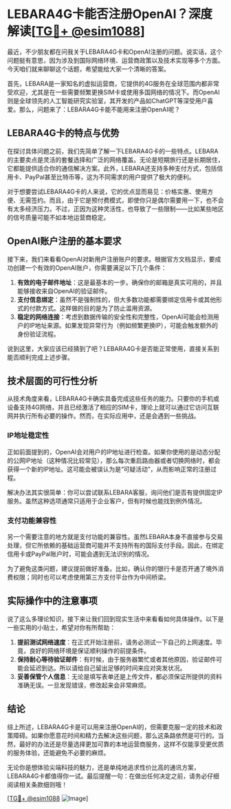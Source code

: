 # LEBARA4G卡能否注册OpenAI？深度解读[[TG💪+ @esim1088](https://t.me/s/esim1088)]

最近，不少朋友都在问我关于LEBARA4G卡和OpenAI注册的问题。说实话，这个问题挺有意思，因为涉及到国际网络环境、运营商政策以及技术实现等多个方面。今天咱们就来聊聊这个话题，希望能给大家一个清晰的答案。

首先，LEBARA是一家知名的虚拟运营商，它提供的4G服务在全球范围内都非常受欢迎，尤其是在一些需要频繁更换SIM卡或使用多国网络的情况下。而OpenAI则是全球领先的人工智能研究实验室，其开发的产品如ChatGPT等深受用户喜爱。那么，问题来了：LEBARA4G卡能不能用来注册OpenAI呢？

## LEBARA4G卡的特点与优势

在探讨具体问题之前，我们先简单了解一下LEBARA4G卡的一些特点。LEBARA的主要卖点是灵活的套餐选择和广泛的网络覆盖。无论是短期旅行还是长期居住，它都能提供适合你的通信解决方案。此外，LEBARA还支持多种支付方式，包括信用卡、PayPal甚至比特币等，这为不同需求的用户提供了极大的便利。

对于想要尝试LEBARA4G卡的人来说，它的优点显而易见：价格实惠、使用方便、无需签约。而且，由于它是预付费模式，即使你只是偶尔需要用一下，也不会有太多经济压力。不过，正因为这种灵活性，也导致了一些限制——比如某些地区的信号质量可能不如本地运营商稳定。

## OpenAI账户注册的基本要求

接下来，我们来看看OpenAI对新用户注册账户的要求。根据官方文档显示，要成功创建一个有效的OpenAI账户，你需要满足以下几个条件：

1. **有效的电子邮件地址**：这是最基本的一步。确保你的邮箱是真实可用的，并且能够接收来自OpenAI的验证邮件。
2. **支付信息绑定**：虽然不是强制性的，但大多数功能都需要绑定信用卡或其他形式的付款方式。这样做的目的是为了防止滥用资源。
3. **稳定的网络连接**：考虑到数据传输的安全性和完整性，OpenAI可能会检测用户的IP地址来源。如果发现异常行为（例如频繁更换IP），可能会触发额外的身份验证流程。

说到这里，大家应该已经猜到了吧？LEBARA4G卡是否能正常使用，直接关系到能否顺利完成上述步骤。

## 技术层面的可行性分析

从技术角度来看，LEBARA4G卡确实具备完成这些任务的能力。只要你的手机或设备支持4G网络，并且已经激活了相应的SIM卡，理论上就可以通过它访问互联网并执行所有必要的操作。然而，在实际应用中，还是会遇到一些挑战。

### IP地址稳定性

正如前面提到的，OpenAI会对用户的IP地址进行检查。如果你使用的是动态分配的公网IP地址（这种情况比较常见），那么每次重启路由器或者切换网络时，都会获得一个新的IP地址。这可能会被误认为是“可疑活动”，从而影响正常的注册过程。

解决办法其实很简单：你可以尝试联系LEBARA客服，询问他们是否有提供固定IP服务。虽然这种选项通常只适用于企业客户，但有时候也能找到例外情况。

### 支付功能兼容性

另一个需要注意的地方就是支付功能的兼容性。虽然LEBARA本身不直接参与交易处理，但它所依赖的基础运营商可能并不支持所有的国际支付手段。因此，在绑定信用卡或PayPal账户时，可能会遇到无法识别的情况。

为了避免这类问题，建议提前做好准备。比如，确认你的银行卡是否开通了境外消费权限；同时也可以考虑使用第三方支付平台作为中间桥梁。

## 实际操作中的注意事项

说了这么多理论知识，接下来让我们回到现实生活中来看看如何具体操作。以下是一些实用的小贴士，希望对你有所帮助：

1. **提前测试网络速度**：在正式开始注册前，请务必测试一下自己的上网速度。毕竟，良好的网络环境是保证顺利操作的前提条件。
2. **保持耐心等待验证邮件**：有时候，由于服务器繁忙或者其他原因，验证邮件可能会延迟到达。所以请给自己留出足够的时间来应对突发状况。
3. **妥善保管个人信息**：无论是填写表单还是上传文件，都必须保证所提供的资料准确无误。一旦发现错误，修改起来会非常麻烦。

## 结论

综上所述，LEBARA4G卡是可以用来注册OpenAI的，但需要克服一定的技术和政策障碍。如果你愿意花时间和精力去解决这些问题，那么这条路依然是可行的。当然，最好的办法还是尽量选择更加可靠的本地运营商服务，这样不仅能享受更优质的服务体验，还能避免不必要的麻烦。

无论你是想体验尖端科技的魅力，还是单纯地追求性价比高的通讯方案，LEBARA4G卡都值得你一试。最后提醒一句：在做出任何决定之前，请务必仔细阅读相关条款细则哦！

[[TG💪+ @esim1088](https://t.me/s/esim1088) ![Image](https://i.postimg.cc/4NQfJmqS/Snipaste-2025-05-13-00-14-12.png)]